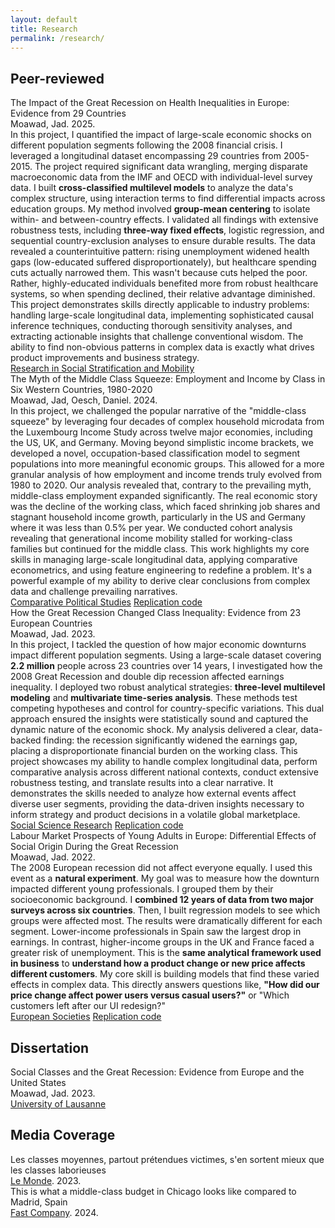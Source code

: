 ```yaml
---
layout: default
title: Research
permalink: /research/
---
```

<div class="research-section">
  <div class="research-category">
    <h2>Peer-reviewed</h2>
    <div class="publication-list">
      <div class="publication-item">
        <div class="publication-title">The Impact of the Great Recession on Health Inequalities in Europe: Evidence from 29 Countries</div>
        <div class="publication-meta">Moawad, Jad. 2025.</div>
        <div class="publication-description">
          In this project, I quantified the impact of large-scale economic shocks on different population segments following the 2008 financial crisis. I leveraged a longitudinal dataset encompassing 29 countries from 2005-2015. The project required significant data wrangling, merging disparate macroeconomic data from the IMF and OECD with individual-level survey data.
          I built <strong>cross-classified multilevel models</strong> to analyze the data's complex structure, using interaction terms to find differential impacts across education groups. My method involved <strong>group-mean centering</strong> to isolate within- and between-country effects. I validated all findings with extensive robustness tests, including <strong>three-way fixed effects</strong>, logistic regression, and sequential country-exclusion analyses to ensure durable results.
          The data revealed a counterintuitive pattern: rising unemployment widened health gaps (low-educated suffered disproportionately), but healthcare spending cuts actually narrowed them. This wasn't because cuts helped the poor. Rather, highly-educated individuals benefited more from robust healthcare systems, so when spending declined, their relative advantage diminished.
          This project demonstrates skills directly applicable to industry problems: handling large-scale longitudinal data, implementing sophisticated causal inference techniques, conducting thorough sensitivity analyses, and extracting actionable insights that challenge conventional wisdom. The ability to find non-obvious patterns in complex data is exactly what drives product improvements and business strategy.
        </div>
        <div class="publication-links">
          <a href="https://www.sciencedirect.com/science/article/pii/S0049089X22001405">Research in Social Stratification and Mobility</a>
        </div>
      </div>
      <div class="publication-item">
        <div class="publication-title">The Myth of the Middle Class Squeeze: Employment and Income by Class in Six Western Countries, 1980-2020</div>
        <div class="publication-meta">Moawad, Jad, Oesch, Daniel. 2024.</div>
        <div class="publication-description">
          In this project, we challenged the popular narrative of the "middle-class squeeze" by leveraging four decades of complex household microdata from the Luxembourg Income Study across twelve major economies, including the US, UK, and Germany.
          Moving beyond simplistic income brackets, we developed a novel, occupation-based classification model to segment populations into more meaningful economic groups. This allowed for a more granular analysis of how employment and income trends truly evolved from 1980 to 2020.
          Our analysis revealed that, contrary to the prevailing myth, middle-class employment expanded significantly. The real economic story was the decline of the working class, which faced shrinking job shares and stagnant household income growth, particularly in the US and Germany where it was less than 0.5% per year. We conducted cohort analysis revealing that generational income mobility stalled for working-class families but continued for the middle class.
          This work highlights my core skills in managing large-scale longitudinal data, applying comparative econometrics, and using feature engineering to redefine a problem. It's a powerful example of my ability to derive clear conclusions from complex data and challenge prevailing narratives.
        </div>
        <div class="publication-links">
          <a href="https://journals.sagepub.com/doi/full/10.1177/00104140241271166">Comparative Political Studies</a>
          <a href="https://github.com/jad-moawad/How-the-Great-Recession-Changed-Class-Inequality-Evidence-from-23-European-Countries">Replication code</a>
        </div>
      </div>
      <div class="publication-item">
        <div class="publication-title">How the Great Recession Changed Class Inequality: Evidence from 23 European Countries</div>
        <div class="publication-meta">Moawad, Jad. 2023.</div>
        <div class="publication-description">
          In this project, I tackled the question of how major economic downturns impact different population segments. Using a large-scale dataset covering <strong>2.2 million</strong> people across 23 countries over 14 years, I investigated how the 2008 Great Recession and double dip recession affected earnings inequality.
          I deployed two robust analytical strategies: <strong>three-level multilevel modeling</strong> and <strong>multivariate time-series analysis</strong>. These methods test competing hypotheses and control for country-specific variations. This dual approach ensured the insights were statistically sound and captured the dynamic nature of the economic shock.
          My analysis delivered a clear, data-backed finding: the recession significantly widened the earnings gap, placing a disproportionate financial burden on the working class. This project showcases my ability to handle complex longitudinal data, perform comparative analysis across different national contexts, conduct extensive robustness testing, and translate results into a clear narrative. It demonstrates the skills needed to analyze how external events affect diverse user segments, providing the data-driven insights necessary to inform strategy and product decisions in a volatile global marketplace.
        </div>
        <div class="publication-links">
          <a href="https://doi.org/10.1016/j.ssresearch.2022.102829">Social Science Research</a>
          <a href="https://github.com/jad-moawad/How-the-Great-Recession-Changed-Class-Inequality-Evidence-from-23-European-Countries">Replication code</a>
        </div>
      </div>
      <div class="publication-item">
        <div class="publication-title">Labour Market Prospects of Young Adults in Europe: Differential Effects of Social Origin During the Great Recession</div>
        <div class="publication-meta">Moawad, Jad. 2022.</div>
        <div class="publication-description">
          The 2008 European recession did not affect everyone equally. I used this event as a <strong>natural experiment</strong>. My goal was to measure how the downturn impacted different young professionals. I grouped them by their socioeconomic background. I <strong>combined 12 years of data from two major surveys across six countries</strong>. Then, I built regression models to see which groups were affected most.
          The results were dramatically different for each segment. Lower-income professionals in Spain saw the largest drop in earnings. In contrast, higher-income groups in the UK and France faced a greater risk of unemployment. This is the <strong>same analytical framework used in business</strong> to <strong>understand how a product change or new price affects different customers</strong>. My core skill is building models that find these varied effects in complex data. This directly answers questions like, <strong>"How did our price change affect power users versus casual users?"</strong> or "Which customers left after our UI redesign?"
        </div>
        <div class="publication-links">
          <a href="https://doi.org/10.1080/14616696.2022.2043409">European Societies</a>
          <a href="https://github.com/jad-moawad/Labour-Market-Prospects-of-Young-Adults-in-Europe">Replication code</a>
        </div>
      </div>
    </div>
  </div>
  <div class="research-category">
    <h2>Dissertation</h2>
    <div class="publication-list">
      <div class="publication-item">
        <div class="publication-title">Social Classes and the Great Recession: Evidence from Europe and the United States</div>
        <div class="publication-meta">Moawad, Jad. 2023.</div>
        <div class="publication-links">
          <a href="https://serval.unil.ch/resource/serval:BIB_F2CCAF5D9099.P001/REF">University of Lausanne</a>
        </div>
      </div>
    </div>
  </div>
  <div class="research-category">
    <h2>Media Coverage</h2>
    <div class="publication-list">
      <div class="publication-item">
        <div class="publication-title">Les classes moyennes, partout prétendues victimes, s'en sortent mieux que les classes laborieuses</div>
        <div class="publication-meta">
          <a href="https://www.lemonde.fr/idees/article/2023/06/21/les-classes-moyennes-partout-pretendues-victimes-s-en-sortent-mieux-que-les-classes-laborieuses_6178624_3232.html" class="publication-journal">Le Monde</a>. 2023.
        </div>
      </div>
      <div class="publication-item">
        <div class="publication-title">This is what a middle-class budget in Chicago looks like compared to Madrid, Spain</div>
        <div class="publication-meta">
          <a href="https://www.fastcompany.com/91090323/how-middle-class-incomes-look-different-in-america-vs-europe" class="publication-journal">Fast Company</a>. 2024.
        </div>
      </div>
    </div>
  </div>
</div>
